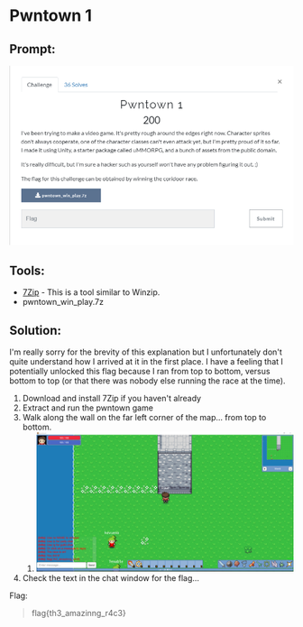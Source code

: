 # Pwntown 1
## Prompt:
![Template](/images/pwntown_prompt.png)

## Tools:
- [7Zip](https://www.7-zip.org/download.html) - This is a tool similar to Winzip. 
- pwntown_win_play.7z

## Solution:
I'm really sorry for the brevity of this explanation but I unfortunately don't quite understand how I arrived at it in the first place. I have a feeling that I potentially unlocked this flag because I ran from top to bottom, versus bottom to top (or that there was nobody else running the race at the time).

1. Download and install 7Zip if you haven't already
1. Extract and run the pwntown game
1. Walk along the wall on the far left corner of the map... from top to bottom.
    1. ![Pwntown1](/images/pwntown_1.png)
1. Check the text in the chat window for the flag...

Flag:
> flag{th3_amazinng_r4c3}
